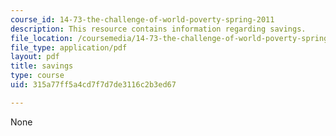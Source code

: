 ```yaml
---
course_id: 14-73-the-challenge-of-world-poverty-spring-2011
description: This resource contains information regarding savings.
file_location: /coursemedia/14-73-the-challenge-of-world-poverty-spring-2011/315a77ff5a4cd7f7d7de3116c2b3ed67_MIT14_73S11_Lec20_slides.pdf
file_type: application/pdf
layout: pdf
title: savings
type: course
uid: 315a77ff5a4cd7f7d7de3116c2b3ed67

---
```

None